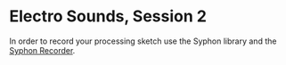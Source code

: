 # Electro Sounds, Session 2

In order to record your processing sketch use the Syphon library and the [Syphon Recorder](http://syphon.v002.info/recorder/). 
